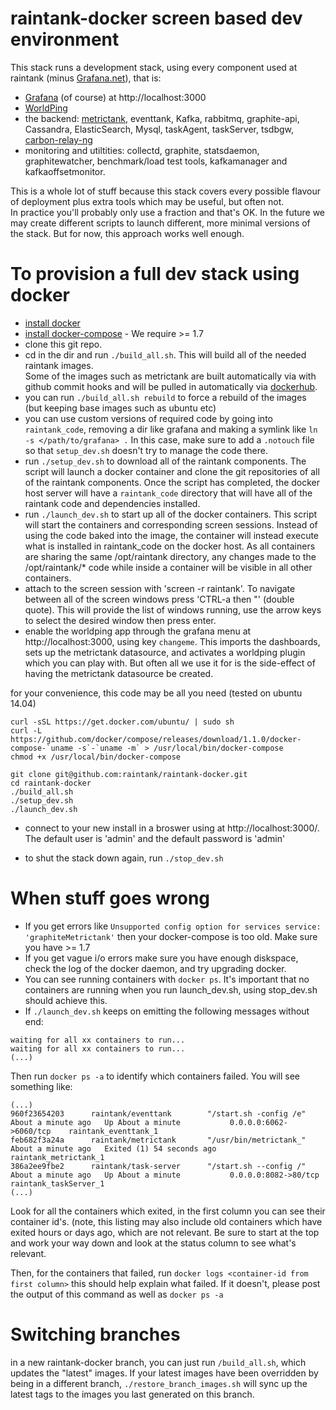 raintank-docker screen based dev environment
============================================

This stack runs a development stack, using every component used at raintank
(minus [Grafana.net](http://grafana.net)),
that is:

* [Grafana](http://grafana.org) (of course) at http://localhost:3000
* [WorldPing](https://grafana.net/plugins/raintank-worldping-app)
* the backend: [metrictank](https://github.com/raintank/metrictank), eventtank, Kafka, rabbitmq, graphite-api, Cassandra, ElasticSearch, Mysql, taskAgent, taskServer, tsdbgw, [carbon-relay-ng](https://github.com/graphite-ng/carbon-relay-ng)
* monitoring and utiltities: collectd, graphite, statsdaemon, graphitewatcher, benchmark/load test tools, kafkamanager and kafkaoffsetmonitor.

This is a whole lot of stuff because this stack covers every possible flavour of deployment plus extra tools which may be useful, but often not.  
In practice you'll probably only use a fraction and that's OK.
In the future we may create different scripts to launch different, more minimal versions of the stack. But for now, this approach works well enough.

To provision a full dev stack using docker
===========================================

- [install docker](https://docs.docker.com/installation/#installation)
- [install docker-compose](http://docs.docker.com/compose/install/) - We require >= 1.7
- clone this git repo.
- cd in the dir and run `./build_all.sh`.  This will build all of the needed raintank images.  
  Some of the images such as metrictank are built automatically via with github commit hooks and will be pulled in automatically via [dockerhub](https://hub.docker.com/u/raintank/).
- you can run `./build_all.sh rebuild` to force a rebuild of the images (but keeping base images such as ubuntu etc)
- you can use custom versions of required code by going into `raintank_code`, removing a dir like grafana and making a symlink like `ln -s </path/to/grafana> .`
  In this case, make sure to add a `.notouch` file so that `setup_dev.sh` doesn't try to manage the code there.
- run `./setup_dev.sh` to download all of the raintank components.  The script will launch a docker container and clone the git repositories of all of the raintank components.  Once the script has completed, the docker host server will have a `raintank_code` directory that will have all of the raintank code and dependencies installed.
- run `./launch_dev.sh` to start up all of the docker containers.  This script will start the containers and corresponding screen sessions.  Instead of using the code baked into the image, the container will instead execute what is installed in raintank_code on the docker host.  As all containers are sharing the same /opt/raintank directory, any changes made to the /opt/raintank/* code while inside a container will be visible in all other containers.
- attach to the screen session with 'screen -r raintank'.  To navigate between all of the screen windows press 'CTRL-a then "' (double quote).  This will provide the list of windows running, use the arrow keys to select the desired window then press enter.
- enable the worldping app through the grafana menu at http://localhost:3000, using key `changeme`. This imports the dashboards, sets up the metrictank datasource, and activates a worldping plugin which you can play with.  But often all we use it for is the side-effect of having the metrictank datasource be created.

for your convenience, this code may be all you need (tested on ubuntu 14.04)

```
curl -sSL https://get.docker.com/ubuntu/ | sudo sh
curl -L https://github.com/docker/compose/releases/download/1.1.0/docker-compose-`uname -s`-`uname -m` > /usr/local/bin/docker-compose
chmod +x /usr/local/bin/docker-compose

git clone git@github.com:raintank/raintank-docker.git
cd raintank-docker
./build_all.sh
./setup_dev.sh
./launch_dev.sh
```

- connect to your new install in a broswer using at http://localhost:3000/.  The default user is 'admin' and the default password is 'admin'

- to shut the stack down again, run `./stop_dev.sh`

When stuff goes wrong
=====================

* If you get errors like `Unsupported config option for services service: 'graphiteMetrictank'` then your docker-compose is too old. Make sure you have >= 1.7
* If you get vague i/o errors make sure you have enough diskspace, check the log of the docker daemon, and try upgrading docker.
* You can see running containers with `docker ps`.  It's important that no containers are running when you run launch_dev.sh, using stop_dev.sh should achieve this.
* If `./launch_dev.sh` keeps on emitting the following messages without end:
```
waiting for all xx containers to run...
waiting for all xx containers to run...
(...)
```

Then run `docker ps -a` to identify which containers failed.  You will see something like:
```
(...)
960f23654203      raintank/eventtank        "/start.sh -config /e"   About a minute ago   Up About a minute           0.0.0.0:6062->6060/tcp    raintank_eventtank_1
feb682f3a24a      raintank/metrictank       "/usr/bin/metrictank_"   About a minute ago   Exited (1) 54 seconds ago                             raintank_metrictank_1
386a2ee9fbe2      raintank/task-server      "/start.sh --config /"   About a minute ago   Up About a minute           0.0.0.0:8082->80/tcp      raintank_taskServer_1
(...)
```
Look for all the containers which exited, in the first column you can see their container id's.  (note, this listing may also include old containers which have exited hours or days ago, which are not relevant.  Be sure to start at the top and work your way down and look at the status column to see what's relevant.

Then, for the containers that failed, run `docker logs <container-id from first column>` this should help explain what failed.  If it doesn't, please post the output of this command as well as `docker ps -a`


Switching branches
==================
in a new raintank-docker branch, you can just run `/build_all.sh`, which updates the "latest" images.
If your latest images have been overridden by being in a different branch, `./restore_branch_images.sh` will sync up the latest tags to the images you last generated on this branch.


